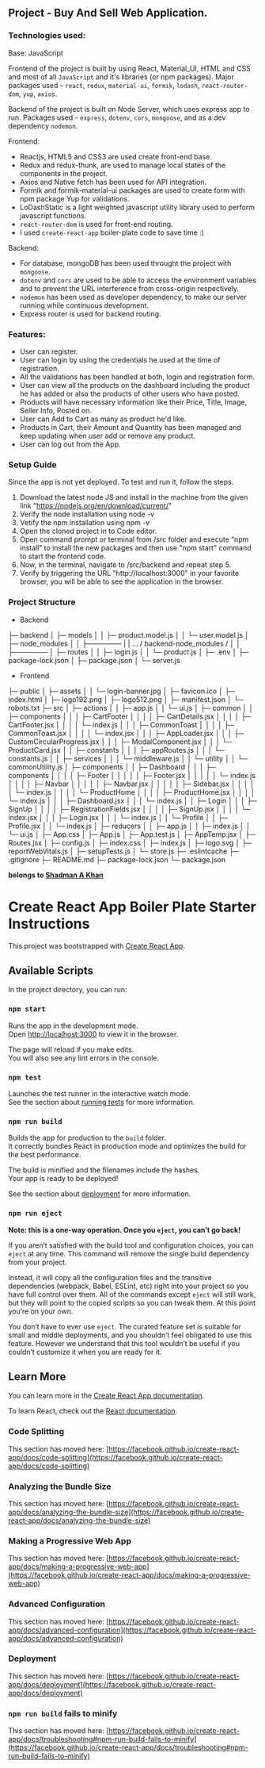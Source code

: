 ## Project - Buy And Sell Web Application.

### Technologies used:

Base: JavaScript

Frontend of the project is built by using React, Material_UI, HTML and CSS and most of all `JavaScript` and it's libraries (or npm packages).
Major packages used - `react`, `redux`, `material-ui`, `formik`, `lodash`, `react-router-dom`, `yup`, `axios`.

Backend of the project is built on Node Server, which uses express app to run.
Packages used - `express`, `dotenv`, `cors`, `mongoose`, and as a dev dependency `nodemon`.

Frontend:
- Reactjs, HTML5 and CSS3 are used create front-end base.
- Redux and redux-thunk, are used to manage local states of the components in the project.
- Axios and Native fetch has been used for API integration.
- Formik and formik-material-ui packages are used to create form with npm package Yup for validations.
- LoDashStatic is a light weighted javascript utility library used to perform javascript functions.
- `react-router-dom` is used for front-end routing.
- I used `create-react-app` boiler-plate code to save time :)

Backend:
- For database, mongoDB has been used throught the project with `mongoose`.
- `dotenv` and `cors` are used to be able to access the environment variables and to prevent the URL interference from cross-origin respectively.
- `nodemon` has been used as developer dependency, to make our server running while continuous development.
- Express router is used for backend routing.

### Features:

- User can register.
- User can login by using the credentials he used at the time of registration.
- All the validations has been handled at both, login and registration form.
- User can view all the products on the dashboard including the product he has added or also the products of other users who have posted.
- Products will have necessary information like their Price, Title, Image, Seller Info, Posted on.
- User can Add to Cart as many as product he'd like.
- Products in Cart, their Amount and Quantity has been managed and keep updating when user add or remove any product.
- User can log out from the App.

### Setup Guide

Since the app is not yet deployed. To test and run it, follow the steps.

1. Download the latest node JS and install in the machine from the given link "https://nodejs.org/en/download/current/"
2. Verify the node installation using node -v
3. Vetify the npm installation using npm -v
4. Open the cloned project in to Code editor.
5. Open command prompt or terminal from /src folder and execute  “npm install” to install the new packages and then use "npm start" command to start the frontend code.
6. Now, in the terminal, navigate to /src/backend and repeat step 5.
7. Verify by triggering the URL "http://localhost:3000" in your favorite browser, you will be able to see the application in the browser.

### Project Structure 

- Backend

├─ backend
│  ├─ models
│  │  ├─ product.model.js
│  │  └─ user.model.js
│  ├─ node_modules
│  │  ├───────
|  |  ... / backend-node_modules /
│  │  ├───────
│  ├─ routes
│  │  ├─ login.js
│  │  └─ product.js
│  ├─ .env
│  ├─ package-lock.json
│  ├─ package.json
│  └─ server.js


- Frontend

├─ public
│  ├─ assets
│  │  └─ login-banner.jpg
│  ├─ favicon.ico
│  ├─ index.html
│  ├─ logo192.png
│  ├─ logo512.png
│  ├─ manifest.json
│  └─ robots.txt
├─ src
│  ├─ actions
│  │  ├─ app.js
│  │  └─ ui.js
│  ├─ common
│  │  ├─ components
│  │  │  ├─ CartFooter
│  │  │  │  ├─ CartDetails.jsx
│  │  │  │  ├─ CartFooter.jsx
│  │  │  │  └─ index.js
│  │  │  ├─ CommonToast
│  │  │  │  ├─ CommonToast.jsx
│  │  │  │  └─ index.jsx
│  │  │  ├─ AppLoader.jsx
│  │  │  ├─ CustomCircularProgress.jsx
│  │  │  ├─ ModalComponent.jsx
│  │  │  └─ ProductCard.jsx
│  │  ├─ constants
│  │  │  ├─ appRoutes.js
│  │  │  └─ constants.js
│  │  ├─ services
│  │  │  └─ middleware.js
│  │  └─ utility
│  │     └─ commonUtility.js
│  ├─ components
│  │  ├─ Dashboard
│  │  │  ├─ components
│  │  │  │  ├─ Footer
│  │  │  │  │  ├─ Footer.jsx
│  │  │  │  │  └─ index.js
│  │  │  │  ├─ Navbar
│  │  │  │  │  ├─ Navbar.jsx
│  │  │  │  │  ├─ Sidebar.jsx
│  │  │  │  │  └─ index.js
│  │  │  │  └─ ProductHome
│  │  │  │     ├─ ProductHome.jsx
│  │  │  │     └─ index.js
│  │  │  ├─ Dashboard.jsx
│  │  │  └─ index.js
│  │  ├─ Login
│  │  │  ├─ SignUp
│  │  │  │  ├─ RegistrationFields.jsx
│  │  │  │  ├─ SignUp.jsx
│  │  │  │  └─ index.jsx
│  │  │  ├─ Login.jsx
│  │  │  └─ index.js
│  │  └─ Profile
│  │     ├─ Profile.jsx
│  │     └─ index.js
│  ├─ reducers
│  │  ├─ app.js
│  │  ├─ index.js
│  │  └─ ui.js
│  ├─ App.css
│  ├─ App.js
│  ├─ App.test.js
│  ├─ AppTemp.jsx
│  ├─ Routes.jsx
│  ├─ config.js
│  ├─ index.css
│  ├─ index.js
│  ├─ logo.svg
│  ├─ reportWebVitals.js
│  ├─ setupTests.js
│  └─ store.js
├─ .eslintcache
├─ .gitignore
├─ README.md
├─ package-lock.json
└─ package.json


**belongs to [Shadman A Khan](https://github.com/shadmankhan/)**




# Create React App Boiler Plate Starter Instructions

This project was bootstrapped with [Create React App](https://github.com/facebook/create-react-app).

## Available Scripts

In the project directory, you can run:

### `npm start`

Runs the app in the development mode.\
Open [http://localhost:3000](http://localhost:3000) to view it in the browser.

The page will reload if you make edits.\
You will also see any lint errors in the console.

### `npm test`

Launches the test runner in the interactive watch mode.\
See the section about [running tests](https://facebook.github.io/create-react-app/docs/running-tests) for more information.

### `npm run build`

Builds the app for production to the `build` folder.\
It correctly bundles React in production mode and optimizes the build for the best performance.

The build is minified and the filenames include the hashes.\
Your app is ready to be deployed!

See the section about [deployment](https://facebook.github.io/create-react-app/docs/deployment) for more information.

### `npm run eject`

**Note: this is a one-way operation. Once you `eject`, you can’t go back!**

If you aren’t satisfied with the build tool and configuration choices, you can `eject` at any time. This command will remove the single build dependency from your project.

Instead, it will copy all the configuration files and the transitive dependencies (webpack, Babel, ESLint, etc) right into your project so you have full control over them. All of the commands except `eject` will still work, but they will point to the copied scripts so you can tweak them. At this point you’re on your own.

You don’t have to ever use `eject`. The curated feature set is suitable for small and middle deployments, and you shouldn’t feel obligated to use this feature. However we understand that this tool wouldn’t be useful if you couldn’t customize it when you are ready for it.

## Learn More

You can learn more in the [Create React App documentation](https://facebook.github.io/create-react-app/docs/getting-started).

To learn React, check out the [React documentation](https://reactjs.org/).

### Code Splitting

This section has moved here: [https://facebook.github.io/create-react-app/docs/code-splitting](https://facebook.github.io/create-react-app/docs/code-splitting)

### Analyzing the Bundle Size

This section has moved here: [https://facebook.github.io/create-react-app/docs/analyzing-the-bundle-size](https://facebook.github.io/create-react-app/docs/analyzing-the-bundle-size)

### Making a Progressive Web App

This section has moved here: [https://facebook.github.io/create-react-app/docs/making-a-progressive-web-app](https://facebook.github.io/create-react-app/docs/making-a-progressive-web-app)

### Advanced Configuration

This section has moved here: [https://facebook.github.io/create-react-app/docs/advanced-configuration](https://facebook.github.io/create-react-app/docs/advanced-configuration)

### Deployment

This section has moved here: [https://facebook.github.io/create-react-app/docs/deployment](https://facebook.github.io/create-react-app/docs/deployment)

### `npm run build` fails to minify

This section has moved here: [https://facebook.github.io/create-react-app/docs/troubleshooting#npm-run-build-fails-to-minify](https://facebook.github.io/create-react-app/docs/troubleshooting#npm-run-build-fails-to-minify)
